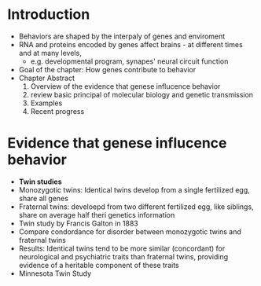 # Introduction
* Behaviors are shaped by the interpaly of genes and enviroment
* RNA and proteins encoded by genes affect brains - at different times and at many levels,
  * e.g. developmental program, synapes' neural circuit function
* Goal of the chapter: How genes contribute to behavior
* Chapter Abstract
  1. Overview of the evidence that genese influcence behavior
  2. review basic principal of molecular biology and genetic transmission
  3. Examples
  4. Recent progress

# Evidence that genese influcence behavior 
* **Twin studies**
 * Monozygotic twins: Identical twins develop from a single fertilized egg, share all genes
 * Fraternal twins: develoepd from two different fertilized egg, like siblings, share on average half theri genetics information
* Twin study by Francis Galton in 1883
 * Compare condordance for disorder between monozygotic twins and fraternal twins
 * Results: Identical twins tend to be more similar (concordant) for neurological and psychiatric traits than fraternal twins, providing evidence of a heritable component of these traits 
* Minnesota Twin Study
